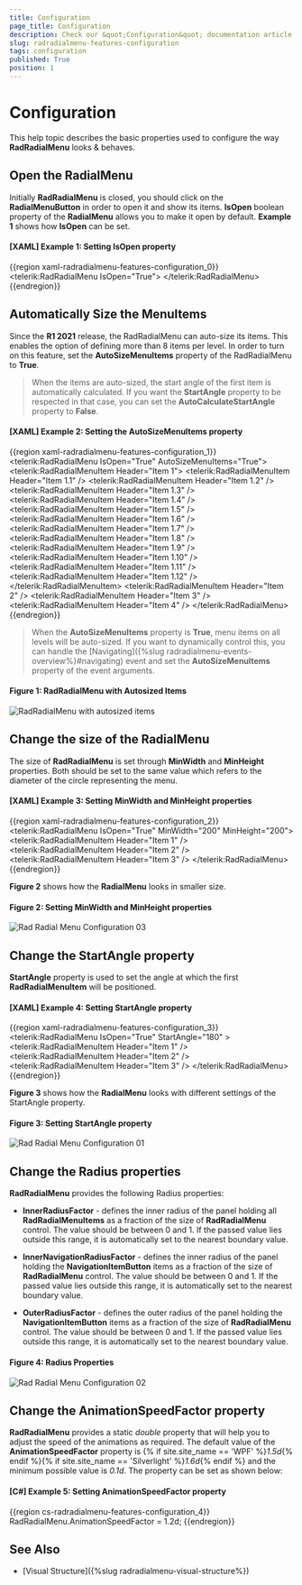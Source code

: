```yaml
---
title: Configuration
page_title: Configuration
description: Check our &quot;Configuration&quot; documentation article for the RadRadialMenu {{ site.framework_name }} control.
slug: radradialmenu-features-configuration
tags: configuration
published: True
position: 1
---
```


# Configuration

This help topic describes the basic properties used to configure the way __RadRadialMenu__ looks & behaves.

## Open the RadialMenu

Initially __RadRadialMenu__ is closed, you should click on the __RadialMenuButton__ in order to open it and show its items. __IsOpen__ boolean property of the __RadialMenu__ allows you to make it open by default. __Example 1__ shows how __IsOpen__ can be set.          

#### __[XAML] Example 1: Setting IsOpen property__

{{region xaml-radradialmenu-features-configuration_0}}
	<telerik:RadRadialMenu IsOpen="True">
	    <!--...-->
	</telerik:RadRadialMenu>
{{endregion}}

## Automatically Size the MenuItems

Since the __R1 2021__ release, the RadRadialMenu can auto-size its items. This enables the option of defining more than 
8 items per level. In order to turn on this feature, set the __AutoSizeMenuItems__ property of the RadRadialMenu to __True__.

> When the items are auto-sized, the start angle of the first item is automatically calculated. If you want the __StartAngle__ property to be respected in that case, you can set the __AutoCalculateStartAngle__ property to __False__.

#### __[XAML] Example 2: Setting the AutoSizeMenuItems property__

{{region xaml-radradialmenu-features-configuration_1}}
	 <telerik:RadRadialMenu IsOpen="True" AutoSizeMenuItems="True">
		<telerik:RadRadialMenuItem Header="Item 1">
			<telerik:RadRadialMenuItem Header="Item 1.1" />
			<telerik:RadRadialMenuItem Header="Item 1.2" />
			<telerik:RadRadialMenuItem Header="Item 1.3" />
			<telerik:RadRadialMenuItem Header="Item 1.4" />
			<telerik:RadRadialMenuItem Header="Item 1.5" />
			<telerik:RadRadialMenuItem Header="Item 1.6" />
			<telerik:RadRadialMenuItem Header="Item 1.7" />
			<telerik:RadRadialMenuItem Header="Item 1.8" />
			<telerik:RadRadialMenuItem Header="Item 1.9" />
			<telerik:RadRadialMenuItem Header="Item 1.10" />
			<telerik:RadRadialMenuItem Header="Item 1.11" />
			<telerik:RadRadialMenuItem Header="Item 1.12" />
		</telerik:RadRadialMenuItem>
		<telerik:RadRadialMenuItem Header="Item 2" />
		<telerik:RadRadialMenuItem Header="Item 3" />
		<telerik:RadRadialMenuItem Header="Item 4" />
	</telerik:RadRadialMenu>
{{endregion}}

> When the __AutoSizeMenuItems__ property is __True__, menu items on all levels will be auto-sized. If you want to dynamically control this, you can handle the [Navigating]({%slug radradialmenu-events-overview%}#navigating) event and set the __AutoSizeMenuItems__ property of the event arguments.

#### __Figure 1: RadRadialMenu with Autosized Items__
![RadRadialMenu with autosized items](images/RadRadialMenu_AutoSizeMenuItems.png)

## Change the size of the RadialMenu

The size of __RadRadialMenu__ is set through __MinWidth__ and __MinHeight__ properties. Both should be set to the same value which refers to the diameter of the circle representing the menu.

#### __[XAML] Example 3: Setting MinWidth and MinHeight properties__

{{region xaml-radradialmenu-features-configuration_2}}
	<telerik:RadRadialMenu IsOpen="True" MinWidth="200" MinHeight="200">
	    <telerik:RadRadialMenuItem Header="Item 1" />
	    <telerik:RadRadialMenuItem Header="Item 2" />
	    <telerik:RadRadialMenuItem Header="Item 3" />
	</telerik:RadRadialMenu>
{{endregion}}

__Figure 2__ shows how the __RadialMenu__ looks in smaller size.     

#### __Figure 2: Setting MinWidth and MinHeight properties__
![Rad Radial Menu Configuration 03](images/RadRadialMenu_Configuration_03.png)       

## Change the StartAngle property

__StartAngle__ property is used to set the angle at which the first __RadRadialMenuItem__ will be positioned.            

#### __[XAML] Example 4: Setting StartAngle property__

{{region xaml-radradialmenu-features-configuration_3}}
	<telerik:RadRadialMenu IsOpen="True" StartAngle="180" >
	    <telerik:RadRadialMenuItem Header="Item 1" />
	    <telerik:RadRadialMenuItem Header="Item 2" />
	    <telerik:RadRadialMenuItem Header="Item 3" />
	</telerik:RadRadialMenu>
{{endregion}}

__Figure 3__ shows how the __RadialMenu__ looks with different settings of the StartAngle property.            

#### __Figure 3: Setting StartAngle property__
![Rad Radial Menu Configuration 01](images/RadRadialMenu_Configuration_01.png)

## Change the Radius properties

__RadRadialMenu__ provides the following Radius properties:

* __InnerRadiusFactor__ - defines the inner radius of the panel holding all __RadRadialMenuItems__ as a fraction of the size of __RadRadialMenu__ control. The value should be between 0 and 1. If the passed value lies outside this range, it is automatically set to the nearest boundary value.                

* __InnerNavigationRadiusFactor__ - defines the inner radius of the panel holding the __NavigationItemButton__ items as a fraction of the size of __RadRadialMenu__ control. The value should be between 0 and 1. If the passed value lies outside this range, it is automatically set to the nearest boundary value.                

* __OuterRadiusFactor__ - defines the outer radius of the panel holding the __NavigationItemButton__ items as a fraction of the size of __RadRadialMenu__ control. The value should be between 0 and 1. If the passed value lies outside this range, it is automatically set to the nearest boundary value.               

#### __Figure 4: Radius Properties__
![Rad Radial Menu Configuration 02](images/RadRadialMenu_Configuration_02.png)

## Change the AnimationSpeedFactor property

__RadRadialMenu__ provides a static *double* property that will help you to adjust the speed of the animations as required. The default value of the __AnimationSpeedFactor__ property is {% if site.site_name == 'WPF' %}*1.5d*{% endif %}{% if site.site_name == 'Silverlight' %}*1.6d*{% endif %} and the minimum possible value is *0.1d*. The property can be set as shown below:
 
#### __[C#] Example 5: Setting AnimationSpeedFactor property__
{{region cs-radradialmenu-features-configuration_4}}
	RadRadialMenu.AnimationSpeedFactor = 1.2d;
{{endregion}}

## See Also

 * [Visual Structure]({%slug radradialmenu-visual-structure%})
